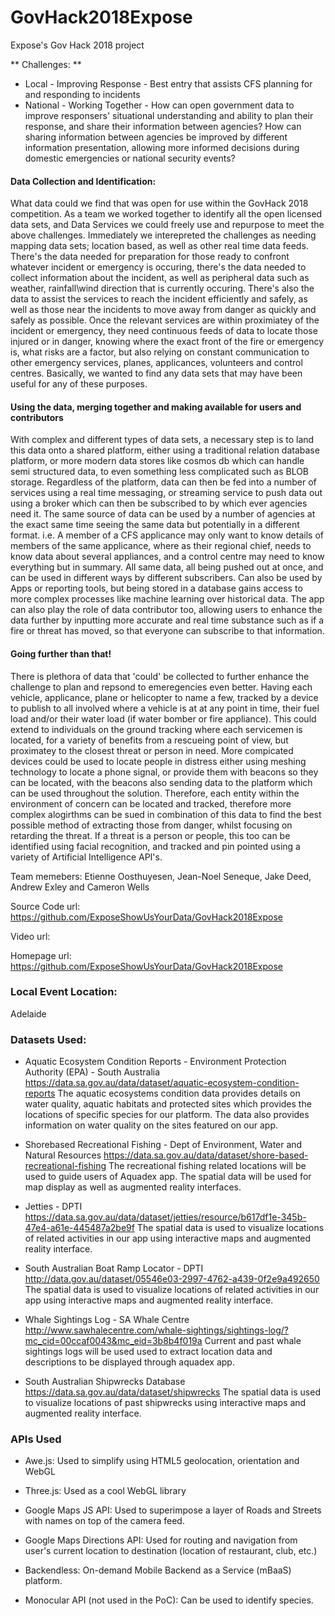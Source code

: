# GovHack2018Expose
Expose's Gov Hack 2018 project

** Challenges: **
- Local - Improving Response - Best entry that assists CFS planning for and responding to incidents
- National - Working Together - How can open government data to improve responsers' situational understanding and ability to plan their response, and share their information between agencies? How can sharing information between agencies be improved by different information presentation, allowing more informed decisions during domestic emergencies or national security events?

#### Data Collection and Identification:
What data could we find that was open for use within the GovHack 2018 competition. As a team we worked together to identify all the open licensed data sets, and Data Services we could freely use and repurpose to meet the above challenges. Immediately we interepreted the challenges as needing mapping data sets; location based, as well as other real time data feeds. There's the data needed for preparation for those ready to confront whatever incident or emergency is occuring, there's the data needed to collect information about the incident, as well as peripheral data such as weather, rainfall\wind direction that is currently occuring. There's also the data to assist the services to reach the incident efficiently and safely, as well as those near the incidents to move away from danger as quickly and safely as possible. Once the relevant services are within proximiatey of the incident or emergency, they need continuous feeds of data to locate those injured or in danger, knowing where the exact front of the fire or emergency is, what risks are a factor, but also relying on constant communication to other emergency services, planes, applicances, volunteers and control centres. Basically, we wanted to find any data sets that may have been useful for any of these purposes.    

#### Using the data, merging together and making available for users and contributors
With complex and different types of data sets, a necessary step is to land this data onto a shared platform, either using a traditional relation database platform, or more modern data stores like cosmos db which can handle semi structured data, to even something less complicated such as BLOB storage. Regardless of the platform, data can then be fed into a number of services using a real time messaging, or streaming service to push data out using a broker which can then be subscribed to by which ever agencies need it. The same source of data can be used by a number of agencies at the exact same time seeing the same data but potentially in a different format. i.e. A member of a CFS applicance may only want to know details of members of the same applicance, where as their regional chief, needs to know data about several appliances, and a control centre may need to know everything but in summary. All same data, all being pushed out at once, and can be used in different ways by different subscribers. Can also be used by Apps or reporting tools, but being stored in a database gains access to more complex processes like machine learning over historical data. The app can also play the role of data contributor too, allowing users to enhance the data further by inputting more accurate and real time substance such as if a fire or threat has moved, so that everyone can subscribe to that information.  

#### Going further than that!
There is plethora of data that 'could' be collected to further enhance the challenge to plan and repsond to emeregencies even better. Having each vehicle, applicance, plane or helicopter to name a few, tracked by a device to publish to all involved where a vehicle is at at any point in time, their fuel load and/or their water load (if water bomber or fire appliance). This could extend to individuals on the ground tracking where each servicemen is located, for a variety of benefits from a rescueing point of view, but proximatey to the closest threat or person in need. More compicated devices could be used to locate people in distress either using meshing technology to locate a phone signal, or provide them with beacons so they can be located, with the beacons also sending data to the platform which can be used throughout the solution. Therefore, each entity within the environment of concern can be located and tracked, therefore more complex alogirthms can be sued in combination of this data to find the best possible method of extracting those from danger, whilst focusing on retarding the threat. If a threat is a person or people, this too can be identified using facial recognition, and tracked and pin pointed using a variety of Artificial Intelligence API's. 

Team memebers: Etienne Oosthuyesen, Jean-Noel Seneque, Jake Deed, Andrew Exley and Cameron Wells

Source Code url: https://github.com/ExposeShowUsYourData/GovHack2018Expose

Video url: 

Homepage url: https://github.com/ExposeShowUsYourData/GovHack2018Expose

### Local Event Location:

Adelaide

### Datasets Used:

* Aquatic Ecosystem Condition Reports - Environment Protection Authority (EPA) - South Australia
https://data.sa.gov.au/data/dataset/aquatic-ecosystem-condition-reports The aquatic ecosystems condition data provides details on water quality, aquatic habitats and protected sites which provides the locations of specific species for our platform. The data also provides information on water quality on the sites featured on our app.

* Shorebased Recreational Fishing - Dept of Environment, Water and Natural Resources
https://data.sa.gov.au/data/dataset/shore-based-recreational-fishing The recreational fishing related locations will be used to guide users of Aquadex app. The spatial data will be used for map display as well as augmented reality interfaces.

* Jetties - DPTI
https://data.sa.gov.au/data/dataset/jetties/resource/b617df1e-345b-47e4-a61e-445487a2be9f The spatial data is used to visualize locations of related activities in our app using interactive maps and augmented reality interface.

* South Australian Boat Ramp Locator - DPTI http://data.gov.au/dataset/05546e03-2997-4762-a439-0f2e9a492650 The spatial data is used to visualize locations of related activities in our app using interactive maps and augmented reality interface.

* Whale Sightings Log - SA Whale Centre
http://www.sawhalecentre.com/whale-sightings/sightings-log/?mc_cid=00ccaf0043&mc_eid=3b8b4f019a Current and past whale sightings logs will be used used to extract location data and descriptions to be displayed through aquadex app.

* South Australian Shipwrecks Database https://data.sa.gov.au/data/dataset/shipwrecks The spatial data is used to visualize locations of past shipwrecks using interactive maps and augmented reality interface.

### APIs Used

* Awe.js: Used to simplify using HTML5 geolocation, orientation and WebGL

* Three.js: Used as a cool WebGL library

* Google Maps JS API: Used to superimpose a layer of Roads and Streets with names on top of the camera feed.

* Google Maps Directions API: Used for routing and navigation from user's current location to destination (location of restaurant, club, etc.)

* Backendless: On-demand Mobile Backend as a Service (mBaaS) platform.

* Monocular API (not used in the PoC): Can be used to identify species. 
